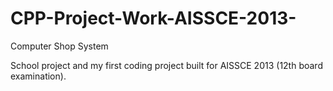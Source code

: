 # CPP-Project-Work-AISSCE-2013-
Computer Shop System

School project and my first coding project built for AISSCE 2013 (12th board examination).  
